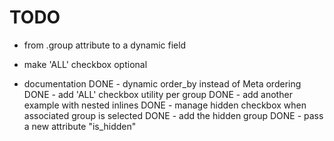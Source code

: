 TODO
====

  - from .group attribute to a dynamic field

  - make 'ALL' checkbox optional
  - documentation
  DONE - dynamic order_by instead of Meta ordering
  DONE - add 'ALL' checkbox utility per group
  DONE - add another example with nested inlines
  DONE - manage hidden checkbox when associated group is selected
  DONE - add the hidden group
  DONE - pass a new attribute "is_hidden"
